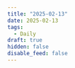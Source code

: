```yaml
---
title: "2025-02-13"
date: 2025-02-13
tags:
  - Daily
draft: true
hidden: false
disable_feed: false
---
```


